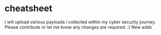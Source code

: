 # cheatsheet
I will upload various payloads i collected within my cyber security journey. Please contribute or let me know any changes are required.  :)
New adds
